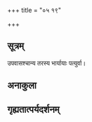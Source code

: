 +++
title = "०५ १९"

+++
## सूत्रम्
उपवासश्चान्य तरस्य भार्यायाः पत्युर्वा।
## अनाकुला

## गृह्यतात्पर्यदर्शनम्


